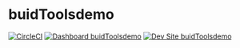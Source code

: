 # buidToolsdemo

[![CircleCI](https://circleci.com/gh/dschmidtadv/buidToolsdemo.svg?style=shield)](https://circleci.com/gh/dschmidtadv/buidToolsdemo)
[![Dashboard buidToolsdemo](https://img.shields.io/badge/dashboard-buidToolsdemo-yellow.svg)](https://dashboard.pantheon.io/sites/0dec9051-6587-4e7d-8578-b0c251426db1#dev/code)
[![Dev Site buidToolsdemo](https://img.shields.io/badge/site-buidToolsdemo-blue.svg)](http://dev-buidToolsdemo.pantheonsite.io/)
